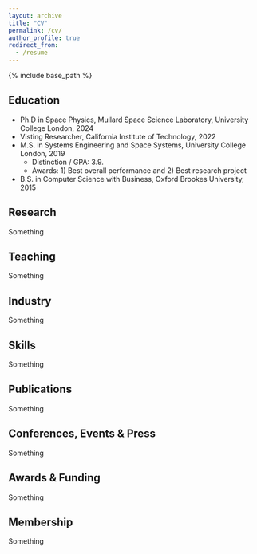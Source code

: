 ```yaml
---
layout: archive
title: "CV"
permalink: /cv/
author_profile: true
redirect_from:
  - /resume
---
```


{% include base_path %}

Education
------
* Ph.D in Space Physics, Mullard Space Science Laboratory, University College London, 2024
* Visting Researcher, California Institute of Technology, 2022
* M.S. in Systems Engineering and Space Systems, University College London, 2019 
  * Distinction / GPA: 3.9.
  * Awards: 1) Best overall performance and 2) Best research project
* B.S. in Computer Science with Business, Oxford Brookes University, 2015

Research
------
Something

Teaching
------
Something

Industry
------
Something

Skills
------
Something

Publications
------
Something

Conferences, Events & Press
------
Something

Awards & Funding
------
Something

Membership
------
Something

